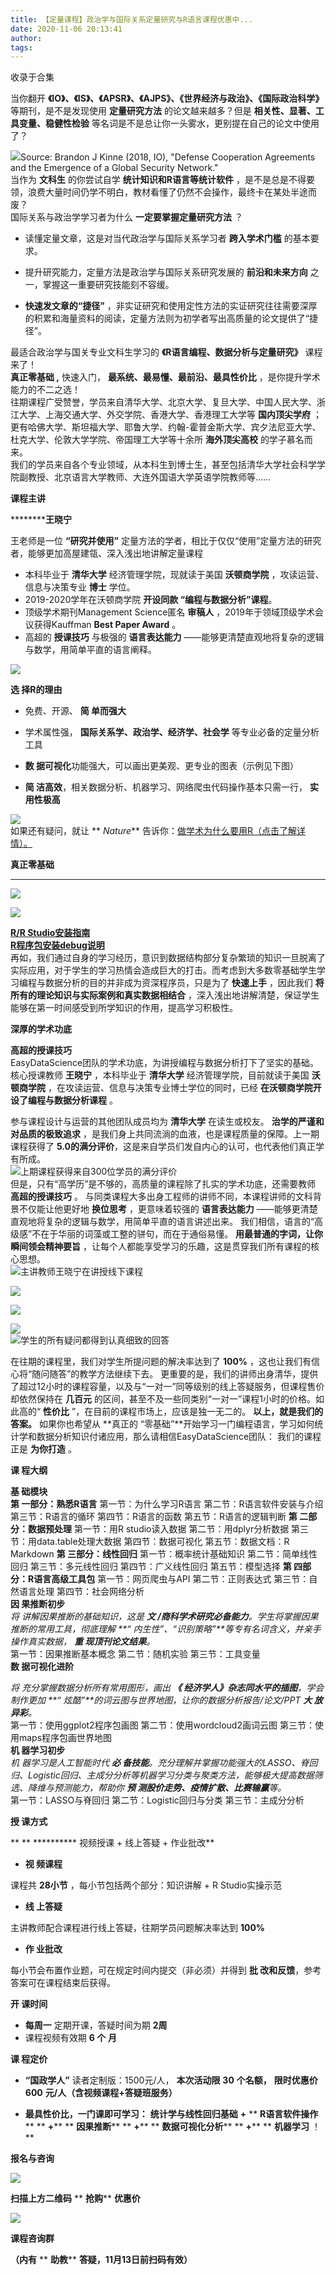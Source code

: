 ```yaml
---
title: 【定量课程】政治学与国际关系定量研究与R语言课程优惠中...
date: 2020-11-06 20:13:41
author: 
tags: 
---
```



收录于合集

当你翻开 **《IO》、《IS》、《APSR》、《AJPS》、《世界经济与政治》、《国际政治科学》** 等期刊，是不是发现使用 **定量研究方法**
的论文越来越多？但是 **相关性、显著、工具变量、稳健性检验** 等名词是不是总让你一头雾水，更别提在自己的论文中使用了？  
  
![](/images/1803/2.png)Source: Brandon J Kinne (2018, IO), "Defense
Cooperation Agreements and the Emergence of a Global Security Network."  
当作为 **文科生** 的你尝试自学 **统计知识和R语言等统计软件**
，是不是总是不得要领，浪费大量时间仍学不明白，教材看懂了仍然不会操作，最终卡在某处半途而废？  
国际关系与政治学学习者为什么 **一定要掌握定量研究方法** ？  

  * 读懂定量文章，这是对当代政治学与国际关系学习者 **跨入学术门槛** 的基本要求。

  * 提升研究能力，定量方法是政治学与国际关系研究发展的 **前沿和未来方向** 之一，掌握这一重要研究技能刻不容缓。

  *  **快速发文章的“捷径”** ，非实证研究和使用定性方法的实证研究往往需要深厚的积累和海量资料的阅读，定量方法则为初学者写出高质量的论文提供了“捷径”。

  
最适合政治学与国关专业文科生学习的 **《R语言编程、数据分析与定量研究》** 课程来了！  
 **真正零基础 ,** 快速入门， **最系统、最易懂、最前沿、最具性价比** ，是你提升学术能力的不二之选！  
往期课程广受赞誉，学员来自清华大学、北京大学、复旦大学、中国人民大学、浙江大学、上海交通大学、外交学院、香港大学、香港理工大学等 **国内顶尖学府**
；更有哈佛大学、斯坦福大学、耶鲁大学、约翰-霍普金斯大学、宾夕法尼亚大学、杜克大学、伦敦大学学院、帝国理工大学等十余所 **海外顶尖高校**
的学子慕名而来。  
我们的学员来自各个专业领域，从本科生到博士生，甚至包括清华大学社会科学学院副教授、北京语言大学教师、大连外国语大学英语学院教师等……  
  

 **课程主讲**

  
  
 **********王晓宁**  
  
王老师是一位 **“研究并使用”** 定量方法的学者，相比于仅仅“使用”定量方法的研究者，能够更加高屋建瓴、深入浅出地讲解定量课程  

  * 本科毕业于 **清华大学** 经济管理学院，现就读于美国 **沃顿商学院** ，攻读运营、信息与决策专业 **博士** 学位。
  * 2019-2020学年在沃顿商学院 **开设同款 “编程与数据分析”课程**。
  * 顶级学术期刊Management Science匿名 **审稿人** ，2019年于领域顶级学术会议获得Kauffman **Best Paper Award** 。
  * 高超的 **授课技巧** 与极强的 **语言表达能力** ——能够更清楚直观地将复杂的逻辑与数学，用简单平直的语言阐释。

  
![](/images/1803/3.jpeg)  
  

 **选 择R的理由**

  

  

  * 免费、开源、 **简 单而强大**

  * 学术属性强， **国际关系学、政治学、经济学、社会学** 等专业必备的定量分析工具

  *  **数 据可视化**功能强大，可以画出更美观、更专业的图表（示例见下图）

  *  **简 洁高效**，相关数据分析、机器学习、网络爬虫代码操作基本只需一行， **实 用性极高**

  

  

![](/images/1803/4.png)  
如果还有疑问，就让 ** _Nature_**
告诉你：[做学术为什么要用R（点击了解详情）。](http://mp.weixin.qq.com/s?__biz=MzU4NTM4OTgxMw==&mid=2247483962&idx=1&sn=bcc48fd09f481b4510c178d3cc0f3b2b&chksm=fd8a01a0cafd88b64d39d1d73f6bc7840d42d1f7eed9d99166a04549a23c04355867897c9a9a&scene=21#wechat_redirect)  
  
  

 **真正零基础**

  
 ** ** ****  

![](/images/1803/5.png)

  

![](/images/1803/6.png)

  
[**R/R
Studio安装指南**](http://mp.weixin.qq.com/s?__biz=MzU4NTM4OTgxMw==&mid=2247483888&idx=1&sn=e058fe8a5f38350541ba46108d8ff839&chksm=fd8a026acafd8b7c52792298e0c51c80dcb6cde33548b27b393268f34d9cc603f346ada49871&scene=21#wechat_redirect)  
[
**R程序包安装debug说明**](http://mp.weixin.qq.com/s?__biz=MzU4NTM4OTgxMw==&mid=2247483894&idx=1&sn=51aab0e1cda59dcc66f7851a0643ba09&chksm=fd8a026ccafd8b7a37defe357b2803d395d7a6422021842dc4ac89bdfef86d089ea09aafb5a9&scene=21#wechat_redirect)  
再如，我们通过自身的学习经历，意识到数据结构部分复杂繁琐的知识一旦脱离了实际应用，对于学生的学习热情会造成巨大的打击。而考虑到大多数零基础学生学习编程与数据分析的目的并非成为资深程序员，只是为了
**快速上手** ，因此我们 **将所有的理论知识与实际案例和真实数据相结合**
，深入浅出地讲解清楚，保证学生能够在第一时间感受到所学知识的作用，提高学习积极性。

  

  

 **深厚的学术功底**

 **高超的授课技巧**  
EasyDataScience团队的学术功底，为讲授编程与数据分析打下了坚实的基础。核心授课教师 **王晓宁** ，本科毕业于 **清华大学**
经济管理学院，目前就读于美国 **沃顿商学院** ，在攻读运营、信息与决策专业博士学位的同时，已经 **在沃顿商学院开设了编程与数据分析课程** 。  
  
参与课程设计与运营的其他团队成员均为 **清华大学** 在读生或校友。 **治学的严谨和对品质的极致追求**
，是我们身上共同流淌的血液，也是课程质量的保障。上一期课程获得了 **5.0的满分评价**，这是来自学员们发自内心的认可，也代表他们真正学有所成。  
![](/images/1803/7.jpeg)上期课程获得来自300位学员的满分评价  
但是，只有“高学历”是不够的，高质量的课程除了扎实的学术功底，还需要教师 **高超的授课技巧** 。
与同类课程大多出身工程师的讲师不同，本课程讲师的文科背景不仅能让他更好地 **换位思考** ，更意味着较强的 **语言表达能力**
——能够更清楚直观地将复杂的逻辑与数学，用简单平直的语言讲述出来。 我们相信，语言的“高级感”不在于华丽的词藻或工整的骈句，而在于通俗易懂。
**用最普通的字词，让你瞬间领会精神要旨** ，让每个人都能享受学习的乐趣，这是贯穿我们所有课程的核心思想。  
![](/images/1803/8.jpeg)主讲教师王晓宁在讲授线下课程  
  
  

![](/images/1803/9.png)

![](/images/1803/10.png)

![](/images/1803/11.jpeg)  
![](/images/1803/12.jpeg)学生的所有疑问都得到认真细致的回答  
  
在往期的课程里，我们对学生所提问题的解决率达到了 **100%** ，这也让我们有信心将“随问随答”的教学方法继续下去。
更重要的是，我们的讲师出身清华，提供了超过12小时的课程容量，以及与“一对一”同等级别的线上答疑服务，但课程售价却依然保持在 **几百元**
的区间，甚至不及一些同类别“一对一”课程1小时的价格。如此高的“ **性价比** ”，在目前的课程市场上，应该是独一无二的。 **以上，就是我们的答案。**
如果你也希望从 **真正的 “零基础”**开始学习一门编程语言，学习如何统计学和数据分析知识付诸应用，那么请相信EasyDataScience团队：
我们的课程正是 **为你打造** 。  
  

 **课 程大纲**

  
  
 **基 础模块**  
 **第 一部分：熟悉R语言** 第一节：为什么学习R语言 第二节：R语言软件安装与介绍 第三节：R语言的循环 第四节：R语言的函数
第五节：R语言的逻辑判断 **第 二部分：数据预处理** 第一节：用R studio读入数据 第二节：用dplyr分析数据
第三节：用data.table处理大数据 第四节：数据可视化 第五节：数据文档：R Markdown **第 三部分：线性回归** 第一节：概率统计基础知识
第二节：简单线性回归 第三节：多元线性回归 第四节：广义线性回归 第五节：模型选择 **第 四部分：R语言高级工具包** 第一节：网页爬虫与API
第二节：正则表达式 第三节：自然语言处理 第四节：社会网络分析  
 **因 果推断初步**  
 _将 讲解因果推断的基础知识，这是 **文 /商科学术研究必备能力**。学生将掌握因果推断的常用工具，彻底理解 **“
内生性”、“识别策略”**等专有名词含义，并亲手操作真实数据， **重 现顶刊论文结果**。_  
第一节：因果推断基本概念 第二节：随机实验 第三节：工具变量  
 **数 据可视化进阶**  
  
 _将 充分掌握数据分析所有常用图形，画出 **《 经济学人》杂志同水平的插图**，学会制作更加 **“
炫酷”**的词云图与世界地图，让你的数据分析报告/论文/PPT **大 放异彩**。_  
第一节：使用ggplot2程序包画图 第二节：使用wordcloud2画词云图 第三节：使用maps程序包画世界地图  
 **机 器学习初步**  
 _机 器学习是人工智能时代 **必
备技能**。充分理解并掌握功能强大的LASSO、脊回归、Logistic回归、主成分分析等机器学习分类与聚类方法，能够极大提高数据筛选、降维与预测能力，帮助你
**预 测股价走势、疫情扩散、比赛输赢**等。_  
第一节：LASSO与脊回归 第二节：Logistic回归与分类 第三节：主成分分析  
  

 **授 课方式**

  
 ** ** ********** 视频授课 + 线上答疑 + 作业批改**  

  * **视 频课程**

  
课程共 **28小节** ，每小节包括两个部分：知识讲解 + R Studio实操示范  

  *  **线 上答疑**

  
主讲教师配合课程进行线上答疑，往期学员问题解决率达到 **100%**  

  *  **作 业批改**

  
每小节会布置作业题，可在规定时间内提交（非必须）并得到 **批 改和反馈**，参考答案可在课程结束后获得。  
  

 **开 课时间**

  

  *  **每周一** 定期开课，答疑时间为期 **2周**
  * 课程视频有效期 **6 **个**** **月**

  
  

 **课 程定价**

  

  *  **“国政学人”** 读者定制版：1500元/人， **本次活动限** **30** **个名额，** **限时优惠价** **600** **元/人（含视频课程+答疑班服务）**

  *  **最具性价比，一门课即可学习：** **统计学与线性回归基础** **+** ** **R语言软件操作**** ** **+**** ** **因果推断**** ** **+**** ** **数据可视化分析**** ** **+**** ** **机器学习** ！**

  

  

  

  

  

 **报名与咨询**

  

  

![](/images/1803/13.jpeg)  

 **扫描上方二维码** ** **抢购**** **优惠价**

  

![](/images/1803/14.png)

 **课程咨询群**  

 **（内有** ** **助教**** **答疑，11月13日前扫码有效）**

  

